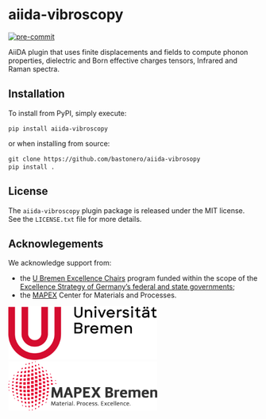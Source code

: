 # aiida-vibroscopy
[![pre-commit](https://img.shields.io/badge/pre--commit-enabled-brightgreen?logo=pre-commit&logoColor=white)](https://github.com/pre-commit/pre-commit)

AiiDA plugin that uses finite displacements and fields
to compute phonon properties, dielectric and
Born effective charges tensors, Infrared and Raman spectra.

## Installation
To install from PyPI, simply execute:

    pip install aiida-vibroscopy

or when installing from source:

    git clone https://github.com/bastonero/aiida-vibrosopy
    pip install .

## License
The `aiida-vibroscopy` plugin package is released under the MIT license.
See the `LICENSE.txt` file for more details.


## Acknowlegements
We acknowledge support from:
* the [U Bremen Excellence Chairs](https://www.uni-bremen.de/u-bremen-excellence-chairs) program funded within the scope of the [Excellence Strategy of Germany’s federal and state governments](https://www.dfg.de/en/research_funding/excellence_strategy/index.html);
* the [MAPEX](https://www.uni-bremen.de/en/mapex) Center for Materials and Processes.

<img src="https://raw.githubusercontent.com/aiida-phonopy/aiida-phonopy/main/docs/source/images/UBREMEN.png" width="300px" height="108px"/>
<img src="https://raw.githubusercontent.com/aiida-phonopy/aiida-phonopy/main/docs/source/images/MAPEX.jpg" width="300px" height="99px"/>

